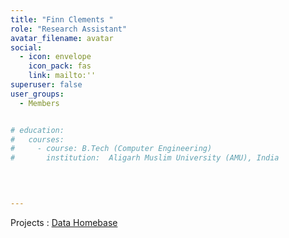 ```yaml
---
title: "Finn Clements "
role: "Research Assistant"
avatar_filename: avatar
social:
  - icon: envelope
    icon_pack: fas
    link: mailto:''
superuser: false
user_groups:
  - Members


# education:
#   courses:
#     - course: B.Tech (Computer Engineering)
#       institution:  Aligarh Muslim University (AMU), India
    

  

--- 
```






Projects  : 
<a href='http://localhost:1313/project/data-homebase/'  >Data Homebase </a>
</br>
